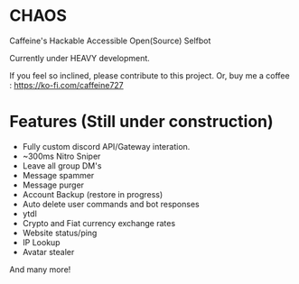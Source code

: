 # CHAOS
Caffeine's Hackable Accessible Open(Source) Selfbot

Currently under HEAVY development.

If you feel so inclined, please contribute to this project. Or, buy me a coffee : https://ko-fi.com/caffeine727

# Features (Still under construction)
- Fully custom discord API/Gateway interation.
- ~300ms Nitro Sniper
- Leave all group DM's
- Message spammer
- Message purger
- Account Backup (restore in progress)
- Auto delete user commands and bot responses
- ytdl
- Crypto and Fiat currency exchange rates
- Website status/ping
- IP Lookup
- Avatar stealer

And many more!
